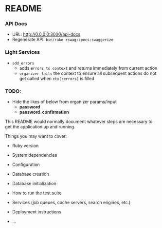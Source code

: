 # README

### API Docs
- URL: http://0.0.0.0:3000/api-docs
- Regenerate API: `bin/rake rswag:specs:swaggerize`

### Light Services
- `add_errors`
  - adds `errors to context` and returns immediately from current action
  - `organizer fails` the context to ensure all subsequent actions do not get called when `ctx[:errors]` is filled

### TODO:

- Hide the likes of below from organizer params/input
  - **password**
  - **password_confirmation**

This README would normally document whatever steps are necessary to get the
application up and running.

Things you may want to cover:

* Ruby version

* System dependencies

* Configuration

* Database creation

* Database initialization

* How to run the test suite

* Services (job queues, cache servers, search engines, etc.)

* Deployment instructions

* ...
